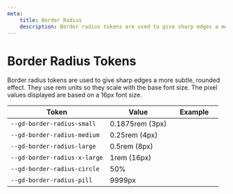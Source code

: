 ```yaml
---
meta:
    title: Border Radius
    description: Border radius tokens are used to give sharp edges a more subtle, rounded effect.
---
```


# Border Radius Tokens

Border radius tokens are used to give sharp edges a more subtle, rounded effect. They use rem units so they scale with the base font size. The pixel values displayed are based on a 16px font size.

| Token                        | Value           | Example                                                                                                  |
| ---------------------------- | --------------- | -------------------------------------------------------------------------------------------------------- |
| `--gd-border-radius-small`   | 0.1875rem (3px) | <div class="border-radius-demo" style="border-radius: var(--gd-border-radius-small);"></div>             |
| `--gd-border-radius-medium`  | 0.25rem (4px)   | <div class="border-radius-demo" style="border-radius: var(--gd-border-radius-medium);"></div>            |
| `--gd-border-radius-large`   | 0.5rem (8px)    | <div class="border-radius-demo" style="border-radius: var(--gd-border-radius-large);"></div>             |
| `--gd-border-radius-x-large` | 1rem (16px)     | <div class="border-radius-demo" style="border-radius: var(--gd-border-radius-x-large);"></div>           |
| `--gd-border-radius-circle`  | 50%             | <div class="border-radius-demo" style="border-radius: var(--gd-border-radius-circle);"></div>            |
| `--gd-border-radius-pill`    | 9999px          | <div class="border-radius-demo" style="border-radius: var(--gd-border-radius-pill); width: 6rem;"></div> |

